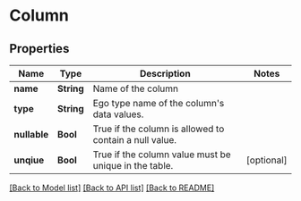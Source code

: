 # Column

## Properties
Name | Type | Description | Notes
------------ | ------------- | ------------- | -------------
**name** | **String** | Name of the column | 
**type** | **String** | Ego type name of the column&#39;s data values. | 
**nullable** | **Bool** | True if the column is allowed to contain a null value. | 
**unqiue** | **Bool** | True if the column value must be unique in the table. | [optional] 

[[Back to Model list]](../README.md#documentation-for-models) [[Back to API list]](../README.md#documentation-for-api-endpoints) [[Back to README]](../README.md)


